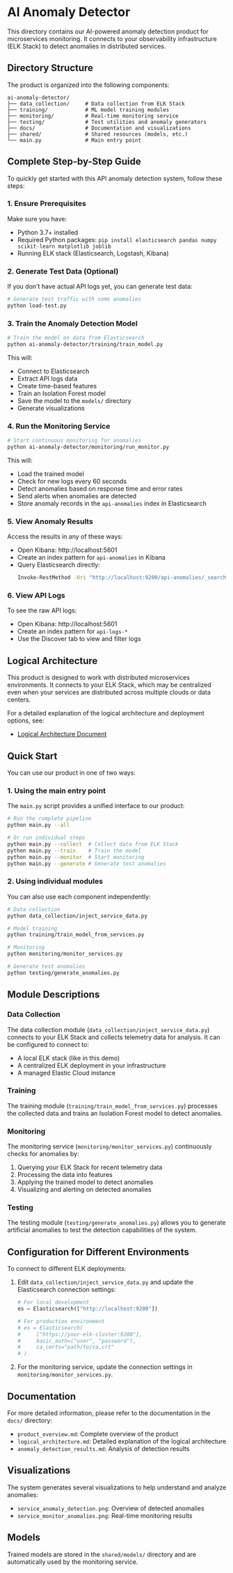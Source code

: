 # AI Anomaly Detector

This directory contains our AI-powered anomaly detection product for microservices monitoring. It connects to your observability infrastructure (ELK Stack) to detect anomalies in distributed services.

## Directory Structure

The product is organized into the following components:

```
ai-anomaly-detector/
├── data_collection/     # Data collection from ELK Stack
├── training/            # ML model training modules
├── monitoring/          # Real-time monitoring service
├── testing/             # Test utilities and anomaly generators
├── docs/                # Documentation and visualizations
├── shared/              # Shared resources (models, etc.)
└── main.py              # Main entry point
```

## Complete Step-by-Step Guide

To quickly get started with this API anomaly detection system, follow these steps:

### 1. Ensure Prerequisites

Make sure you have:
- Python 3.7+ installed
- Required Python packages: `pip install elasticsearch pandas numpy scikit-learn matplotlib joblib`
- Running ELK stack (Elasticsearch, Logstash, Kibana)

### 2. Generate Test Data (Optional)

If you don't have actual API logs yet, you can generate test data:

```bash
# Generate test traffic with some anomalies
python load-test.py
```

### 3. Train the Anomaly Detection Model

```bash
# Train the model on data from Elasticsearch
python ai-anomaly-detector/training/train_model.py
```

This will:
- Connect to Elasticsearch
- Extract API logs data
- Create time-based features
- Train an Isolation Forest model
- Save the model to the `models/` directory
- Generate visualizations

### 4. Run the Monitoring Service

```bash
# Start continuous monitoring for anomalies
python ai-anomaly-detector/monitoring/run_monitor.py
```

This will:
- Load the trained model
- Check for new logs every 60 seconds
- Detect anomalies based on response time and error rates
- Send alerts when anomalies are detected
- Store anomaly records in the `api-anomalies` index in Elasticsearch

### 5. View Anomaly Results

Access the results in any of these ways:
- Open Kibana: http://localhost:5601 
- Create an index pattern for `api-anomalies` in Kibana
- Query Elasticsearch directly:
  ```bash
  Invoke-RestMethod -Uri "http://localhost:9200/api-anomalies/_search" -Method GET
  ```

### 6. View API Logs

To see the raw API logs:
- Open Kibana: http://localhost:5601
- Create an index pattern for `api-logs-*` 
- Use the Discover tab to view and filter logs

## Logical Architecture

This product is designed to work with distributed microservices environments. It connects to your ELK Stack, which may be centralized even when your services are distributed across multiple clouds or data centers.

For a detailed explanation of the logical architecture and deployment options, see:
- [Logical Architecture Document](docs/logical_architecture.md)

## Quick Start

You can use our product in one of two ways:

### 1. Using the main entry point

The `main.py` script provides a unified interface to our product:

```bash
# Run the complete pipeline
python main.py --all

# Or run individual steps
python main.py --collect  # Collect data from ELK Stack
python main.py --train    # Train the model
python main.py --monitor  # Start monitoring
python main.py --generate # Generate test anomalies
```

### 2. Using individual modules

You can also use each component independently:

```bash
# Data collection
python data_collection/inject_service_data.py

# Model training
python training/train_model_from_services.py

# Monitoring
python monitoring/monitor_services.py

# Generate test anomalies
python testing/generate_anomalies.py
```

## Module Descriptions

### Data Collection

The data collection module (`data_collection/inject_service_data.py`) connects to your ELK Stack and collects telemetry data for analysis. It can be configured to connect to:

- A local ELK stack (like in this demo)
- A centralized ELK deployment in your infrastructure
- A managed Elastic Cloud instance

### Training

The training module (`training/train_model_from_services.py`) processes the collected data and trains an Isolation Forest model to detect anomalies.

### Monitoring

The monitoring service (`monitoring/monitor_services.py`) continuously checks for anomalies by:
1. Querying your ELK Stack for recent telemetry data
2. Processing the data into features
3. Applying the trained model to detect anomalies
4. Visualizing and alerting on detected anomalies

### Testing

The testing module (`testing/generate_anomalies.py`) allows you to generate artificial anomalies to test the detection capabilities of the system.

## Configuration for Different Environments

To connect to different ELK deployments:

1. Edit `data_collection/inject_service_data.py` and update the Elasticsearch connection settings:

   ```python
   # For local development
   es = Elasticsearch(["http://localhost:9200"])

   # For production environment
   # es = Elasticsearch(
   #     ["https://your-elk-cluster:9200"],
   #     basic_auth=("user", "password"),
   #     ca_certs="path/to/ca.crt"
   # )
   ```

2. For the monitoring service, update the connection settings in `monitoring/monitor_services.py`.


## Documentation

For more detailed information, please refer to the documentation in the `docs/` directory:

- `product_overview.md`: Complete overview of the product
- `logical_architecture.md`: Detailed explanation of the logical architecture
- `anomaly_detection_results.md`: Analysis of detection results

## Visualizations

The system generates several visualizations to help understand and analyze anomalies:

- `service_anomaly_detection.png`: Overview of detected anomalies
- `service_monitor_anomalies.png`: Real-time monitoring results

## Models

Trained models are stored in the `shared/models/` directory and are automatically used by the monitoring service. 